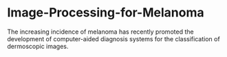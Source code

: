 # Image-Processing-for-Melanoma
The increasing incidence of melanoma has recently promoted the development of computer-aided diagnosis systems for the classification of dermoscopic images.
